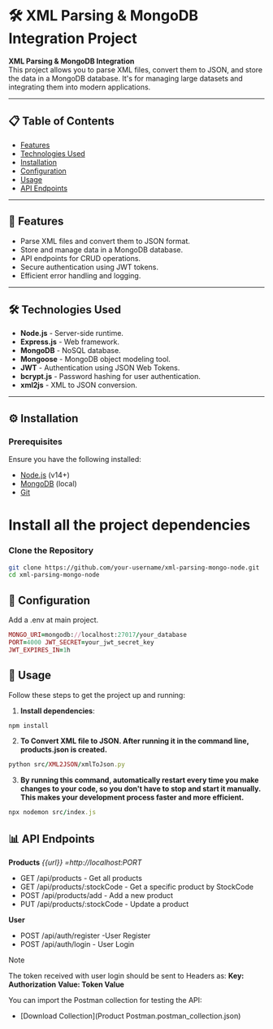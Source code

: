# 🛠️ XML Parsing & MongoDB Integration Project

**XML Parsing & MongoDB Integration**  
This project allows you to parse XML files, convert them to JSON, and store the data in a MongoDB database. It's for managing large datasets and integrating them into modern applications. 

---

## 📋 Table of Contents
- [Features](#-features)
- [Technologies Used](#-technologies-used)
- [Installation](#-installation)
- [Configuration](#-configuration)
- [Usage](#-usage)
- [API Endpoints](#-api-endpoints)


---

## 🌟 Features
- Parse XML files and convert them to JSON format.
- Store and manage data in a MongoDB database.
- API endpoints for CRUD operations.
- Secure authentication using JWT tokens.
- Efficient error handling and logging.

---

## 🛠️ Technologies Used
- **Node.js** - Server-side runtime.
- **Express.js** - Web framework.
- **MongoDB** - NoSQL database.
- **Mongoose** - MongoDB object modeling tool.
- **JWT** - Authentication using JSON Web Tokens.
- **bcrypt.js** - Password hashing for user authentication.
- **xml2js** - XML to JSON conversion.

---

## ⚙️ Installation

### Prerequisites
Ensure you have the following installed:
- [Node.js](https://nodejs.org/) (v14+)
- [MongoDB](https://www.mongodb.com/) (local)
- [Git](https://git-scm.com/)

# Install all the project dependencies

### Clone the Repository
```bash
git clone https://github.com/your-username/xml-parsing-mongo-node.git
cd xml-parsing-mongo-node 
```
## 🔧 Configuration
Add a .env at main project.
```ruby
MONGO_URI=mongodb://localhost:27017/your_database
PORT=4000 JWT_SECRET=your_jwt_secret_key
JWT_EXPIRES_IN=1h
```
## 🚀 Usage
Follow these steps to get the project up and running:
1. **Install dependencies**:
 ```ruby
npm install
```
2. **To Convert XML file to JSON. After running it in the command line, products.json is created.**
  ```ruby
python src/XML2JSON/xmlToJson.py
``` 
3. **By running this command, automatically restart every time you make changes to your code, so you don't have to stop and start it manually. This makes your development process faster and more efficient.**
  ```ruby
npx nodemon src/index.js
``` 
## 📊 API Endpoints
**Products**
*{{url}} =http://localhost:PORT*
* GET /api/products - Get all products
* GET /api/products/:stockCode - Get a specific product by StockCode
* POST /api/products/add - Add a new product
* PUT /api/products/:stockCode - Update a product

**User**
* POST /api/auth/register -User Register
* POST /api/auth/login - User Login

> [!NOTE]
The token received with user login should be sent to Headers as:
**Key: Authorization**
**Value: Token Value**

You can import the Postman collection for testing the API:
- [Download Collection](Product Postman.postman_collection.json)
